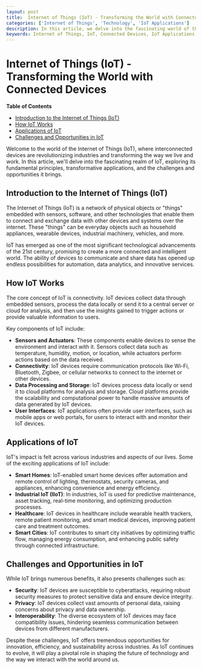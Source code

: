 ```yaml
---
layout: post
title:  Internet of Things (IoT) - Transforming the World with Connected Devices
categories: ['Internet of Things', 'Technology', 'IoT Applications']
description: In this article, we delve into the fascinating world of the Internet of Things (IoT), exploring how interconnected devices are transforming industries and our daily lives, and the challenges and opportunities of this transformative technology.
keywords: Internet of Things, IoT, Connected Devices, IoT Applications, IoT Security
---
```

# Internet of Things (IoT) - Transforming the World with Connected Devices

**Table of Contents**

- [Introduction to the Internet of Things (IoT)](#introduction-to-the-internet-of-things-iot)
- [How IoT Works](#how-iot-works)
- [Applications of IoT](#applications-of-iot)
- [Challenges and Opportunities in IoT](#challenges-and-opportunities-in-iot)

Welcome to the world of the Internet of Things (IoT), where interconnected devices are revolutionizing industries and transforming the way we live and work. In this article, we'll delve into the fascinating realm of IoT, exploring its fundamental principles, transformative applications, and the challenges and opportunities it brings.

## Introduction to the Internet of Things (IoT)

The Internet of Things (IoT) is a network of physical objects or "things" embedded with sensors, software, and other technologies that enable them to connect and exchange data with other devices and systems over the internet. These "things" can be everyday objects such as household appliances, wearable devices, industrial machinery, vehicles, and more.

IoT has emerged as one of the most significant technological advancements of the 21st century, promising to create a more connected and intelligent world. The ability of devices to communicate and share data has opened up endless possibilities for automation, data analytics, and innovative services.

## How IoT Works

The core concept of IoT is connectivity. IoT devices collect data through embedded sensors, process the data locally or send it to a central server or cloud for analysis, and then use the insights gained to trigger actions or provide valuable information to users.

Key components of IoT include:

- **Sensors and Actuators**: These components enable devices to sense the environment and interact with it. Sensors collect data such as temperature, humidity, motion, or location, while actuators perform actions based on the data received.
- **Connectivity**: IoT devices require communication protocols like Wi-Fi, Bluetooth, Zigbee, or cellular networks to connect to the internet or other devices.
- **Data Processing and Storage**: IoT devices process data locally or send it to cloud platforms for analysis and storage. Cloud platforms provide the scalability and computational power to handle massive amounts of data generated by IoT devices.
- **User Interfaces**: IoT applications often provide user interfaces, such as mobile apps or web portals, for users to interact with and monitor their IoT devices.

## Applications of IoT

IoT's impact is felt across various industries and aspects of our lives. Some of the exciting applications of IoT include:

- **Smart Homes**: IoT-enabled smart home devices offer automation and remote control of lighting, thermostats, security cameras, and appliances, enhancing convenience and energy efficiency.
- **Industrial IoT (IIoT)**: In industries, IoT is used for predictive maintenance, asset tracking, real-time monitoring, and optimizing production processes.
- **Healthcare**: IoT devices in healthcare include wearable health trackers, remote patient monitoring, and smart medical devices, improving patient care and treatment outcomes.
- **Smart Cities**: IoT contributes to smart city initiatives by optimizing traffic flow, managing energy consumption, and enhancing public safety through connected infrastructure.

## Challenges and Opportunities in IoT

While IoT brings numerous benefits, it also presents challenges such as:

- **Security**: IoT devices are susceptible to cyberattacks, requiring robust security measures to protect sensitive data and ensure device integrity.
- **Privacy**: IoT devices collect vast amounts of personal data, raising concerns about privacy and data ownership.
- **Interoperability**: The diverse ecosystem of IoT devices may face compatibility issues, hindering seamless communication between devices from different manufacturers.

Despite these challenges, IoT offers tremendous opportunities for innovation, efficiency, and sustainability across industries. As IoT continues to evolve, it will play a pivotal role in shaping the future of technology and the way we interact with the world around us.
